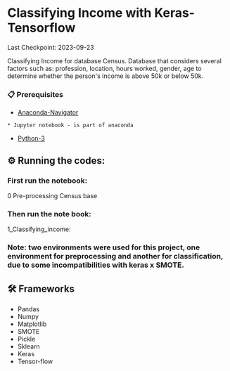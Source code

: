 # Classifying Income with Keras-Tensorflow
Last Checkpoint: 2023-09-23

Classifying Income for database Census.
Database that considers several factors such as: profession, location, hours worked, gender, age to determine whether the person's income is above 50k or below 50k.

### 📋 Prerequisites

* [Anaconda-Navigator](https://www.anaconda.com/)
```
* Jupyter notebook - is part of anaconda
```
* [Python-3](https://www.python.org/downloads/)

## ⚙️ Running the codes:

### First run the notebook:
0 Pre-processing Census base

### Then run the note book:
1_Classifying_income:

### Note:  two environments were used for this project, one environment for preprocessing and another for classification, due to some incompatibilities with keras x SMOTE.

## 🛠️ Frameworks  

* Pandas
* Numpy
* Matplotlib
* SMOTE
* Pickle
* Sklearn
* Keras
* Tensor-flow
